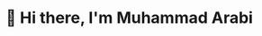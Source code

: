 # 👋 Hi there, I'm Muhammad Arabi

<!--
**arabi-1/arabi-1** is a ✨ _special_ ✨ repository because its `README.md` (this file) appears on your GitHub profile.

🎓 I am a student of Software Engineering passionate about enhancing my problem solving skills.

![Visitor Badge](https://komarev.com/ghpvc/?username=arabi-1&style=flat-square&color=blue)


- 🌱 I’m currently learning 
   ⭐ Data Structures & Algorithms
   ⭐ Objecg-Oriented Programming
   ⭐Software Engineering Principles

- 🌱 **Tech Stack**
   ⭐ **Languages**: Java, Python, C++
   ⭐**Design Tools**: Adobe PhotoShop, Illustrator, Canva

- 🌱 **Project**
   🔗 [Expense Tracker](https://github.com/arabi-1/Expense-tracker) – A Python-based personal 
        finance tracker  
- 🔗 [Heart Disease Prediction](https://github.com/arabi-1/Heart_Disease-Prediction-using-ML) – 
      Machine learning model in Jupyter Notebook

  ## 📊 GitHub Stats

![Arabi's GitHub stats](https://github-readme-stats.vercel.app/api?username=arabi-1&show_icons=true&theme=radical)

![GitHub Streak](https://streak-stats.demolab.com?user=arabi-1&theme=radical&hide_border=true)


- 🌱**Connect With me**
   😎**LinkedIn:** https://www.linkedin.com/in/mohammad-arabi-b62493238/
   😎**Instagram:** https://www.instagram.com/_i.arabi?igsh=MThqY3R3YWcyZHNyOA==

